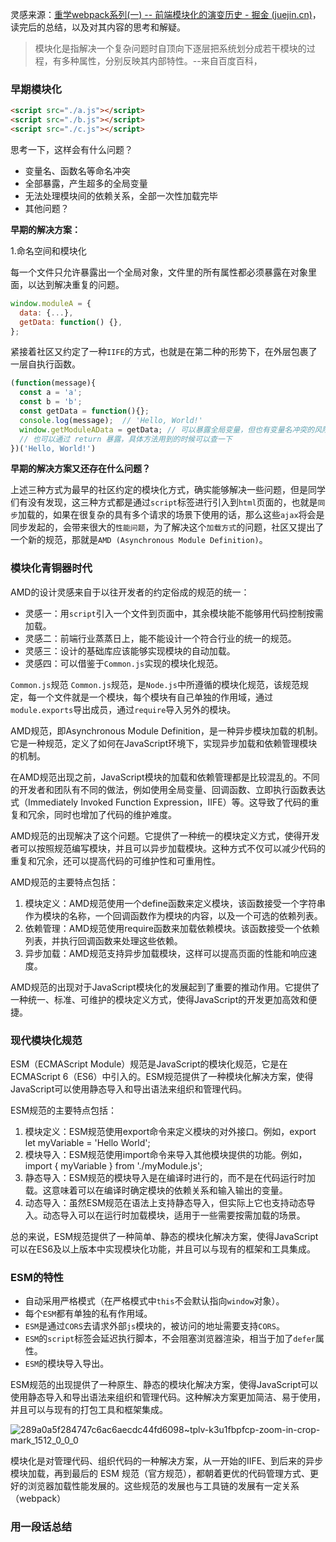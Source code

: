 灵感来源：[重学webpack系列(一) -- 前端模块化的演变历史 - 掘金 (juejin.cn)](https://juejin.cn/post/7145356999055081486)，读完后的总结，以及对其内容的思考和解疑。

> 模块化是指解决一个复杂问题时自顶向下逐层把系统划分成若干模块的过程，有多种属性，分别反映其内部特性。--来自百度百科，

### 早期模块化

```html
<script src="./a.js"></script>
<script src="./b.js"></script>
<script src="./c.js"></script>
```

思考一下，这样会有什么问题？

- 变量名、函数名等命名冲突
- 全部暴露，产生超多的全局变量
- 无法处理模块间的依赖关系，全部一次性加载完毕
- 其他问题？

**早期的解决方案：**

1.命名空间和模块化

每一个文件只允许暴露出一个全局对象，文件里的所有属性都必须暴露在对象里面，以达到解决重复的问题。

```js
window.moduleA = {
  data: {...},
  getData: function() {},
};
```

紧接着社区又约定了一种`IIFE`的方式，也就是在第二种的形势下，在外层包裹了一层自执行函数。

```js
(function(message){
  const a = 'a';
  const b = 'b';
  const getData = function(){};
  console.log(message);  // 'Hello, World!'
  window.getModuleAData = getData; // 可以暴露全局变量，但也有变量名冲突的风险
  // 也可以通过 return 暴露，具体方法用到的时候可以查一下
})('Hello, World!')
```

**早期的解决方案又还存在什么问题？**

上述三种方式为最早的社区约定的模块化方式，确实能够解决一些问题，但是同学们有没有发现，这三种方式都是通过`script`标签进行引入到`html`页面的，也就是`同步`加载的，如果在很复杂的具有多个请求的场景下使用的话，那么这些`ajax`将会是同步发起的，会带来很大的`性能问题`，为了解决这个`加载方式`的问题，社区又提出了一个新的规范，那就是`AMD (Asynchronous Module Definition)`。

### 模块化青铜器时代

AMD的设计灵感来自于以往开发者的约定俗成的规范的统一：

- 灵感一：用`script`引入一个文件到页面中，其余模块能不能够用代码控制按需加载。
- 灵感二：前端行业蒸蒸日上，能不能设计一个符合行业的统一的规范。
- 灵感三：设计的基础库应该能够实现模块的自动加载。
- 灵感四：可以借鉴于`Common.js`实现的模块化规范。

`Common.js`规范 `Common.js`规范，是`Node.js`中所遵循的模块化规范，该规范规定，每一个文件就是一个模块，每个模块有自己单独的作用域，通过`module.exports`导出成员，通过`require`导入另外的模块。

AMD规范，即Asynchronous Module Definition，是一种异步模块加载的机制。它是一种规范，定义了如何在JavaScript环境下，实现异步加载和依赖管理模块的机制。

在AMD规范出现之前，JavaScript模块的加载和依赖管理都是比较混乱的。不同的开发者和团队有不同的做法，例如使用全局变量、回调函数、立即执行函数表达式（Immediately Invoked Function Expression，IIFE）等。这导致了代码的重复和冗余，同时也增加了代码的维护难度。

AMD规范的出现解决了这个问题。它提供了一种统一的模块定义方式，使得开发者可以按照规范编写模块，并且可以异步加载模块。这种方式不仅可以减少代码的重复和冗余，还可以提高代码的可维护性和可重用性。

AMD规范的主要特点包括：

1. 模块定义：AMD规范使用一个define函数来定义模块，该函数接受一个字符串作为模块的名称，一个回调函数作为模块的内容，以及一个可选的依赖列表。
2. 依赖管理：AMD规范使用require函数来加载依赖模块。该函数接受一个依赖列表，并执行回调函数来处理这些依赖。
3. 异步加载：AMD规范支持异步加载模块，这样可以提高页面的性能和响应速度。

AMD规范的出现对于JavaScript模块化的发展起到了重要的推动作用。它提供了一种统一、标准、可维护的模块定义方式，使得JavaScript的开发更加高效和便捷。

### 现代模块化规范

ESM（ECMAScript Module）规范是JavaScript的模块化规范，它是在ECMAScript 6（ES6）中引入的。ESM规范提供了一种模块化解决方案，使得JavaScript可以使用静态导入和导出语法来组织和管理代码。

ESM规范的主要特点包括：

1. 模块定义：ESM规范使用export命令来定义模块的对外接口。例如，export let myVariable = 'Hello World';
2. 模块导入：ESM规范使用import命令来导入其他模块提供的功能。例如，import { myVariable } from './myModule.js';
3. 静态导入：ESM规范的模块导入是在编译时进行的，而不是在代码运行时加载。这意味着可以在编译时确定模块的依赖关系和输入输出的变量。
4. 动态导入：虽然ESM规范在语法上支持静态导入，但实际上它也支持动态导入。动态导入可以在运行时加载模块，适用于一些需要按需加载的场景。

总的来说，ESM规范提供了一种简单、静态的模块化解决方案，使得JavaScript可以在ES6及以上版本中实现模块化功能，并且可以与现有的框架和工具集成。

### ESM的特性

- 自动采用严格模式（在严格模式中`this`不会默认指向`window`对象）。
- 每个`ESM`都有单独的私有作用域。
- `ESM`是通过`CORS`去请求外部`js`模块的，被访问的地址需要支持`CORS`。
- `ESM`的`script`标签会延迟执行脚本，不会阻塞浏览器渲染，相当于加了`defer`属性。
- `ESM`的模块导入导出。



ESM规范的出现提供了一种原生、静态的模块化解决方案，使得JavaScript可以使用静态导入和导出语法来组织和管理代码。这种解决方案更加简洁、易于使用，并且可以与现有的打包工具和框架集成。

![289a0a5f284747c6ac6aecdc44fd6098~tplv-k3u1fbpfcp-zoom-in-crop-mark_1512_0_0_0](/Users/zhuangbing.cai/Documents/myspace/documents/docs/images/289a0a5f284747c6ac6aecdc44fd6098~tplv-k3u1fbpfcp-zoom-in-crop-mark_1512_0_0_0.webp)



模块化是对管理代码、组织代码的一种解决方案，从一开始的IIFE、到后来的异步模块加载，再到最后的 ESM 规范（官方规范），都朝着更优的代码管理方式、更好的浏览器加载性能发展的。这些规范的发展也与工具链的发展有一定关系（webpack）

### 用一段话总结




